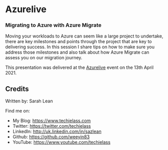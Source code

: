 # Azurelive

### Migrating to Azure with Azure Migrate
Moving your workloads to Azure can seem like a large project to undertake, there are key milestones and points through the project that are key to delivering success. In this session I share tips on how to make sure you address those milestones and also talk about how Azure Migrate can assess you on our migration journey.

This presentation was delivered at the [Azurelive](https://www.azurelive.nl) event on the 13th April 2021. 

## Credits

Written by: Sarah Lean

Find me on:

* My Blog: <https://www.techielass.com>
* Twitter: <https://twitter.com/techielass>
* LinkedIn: <http://uk.linkedin.com/in/sazlean>
* Github: <https://github.com/weeyin83>
* YouTube: <https://www.youtube.com/techielass>